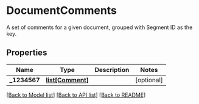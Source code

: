 # DocumentComments

A set of comments for a given document, grouped with Segment ID as the key. 
## Properties
Name | Type | Description | Notes
------------ | ------------- | ------------- | -------------
**_1234567** | [**list[Comment]**](Comment.md) |  | [optional] 

[[Back to Model list]](../README.md#documentation-for-models) [[Back to API list]](../README.md#documentation-for-api-endpoints) [[Back to README]](../README.md)


